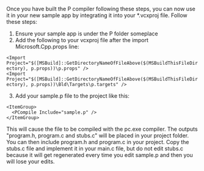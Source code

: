 Once you have built the P compiler following these steps, you can now use it in your new sample app by integrating it into your *.vcxproj file.  Follow these steps:

1. Ensure your sample app is under the P folder someplace
2. Add the following to your vcxproj file after the import Microsoft.Cpp.props line:

  `<Import Project="$([MSBuild]::GetDirectoryNameOfFileAbove($(MSBuildThisFileDirectory), p.props))\p.props" />`  
  `<Import Project="$([MSBuild]::GetDirectoryNameOfFileAbove($(MSBuildThisFileDirectory), p.props))\Bld\Targets\p.targets" />`

3. Add your sample.p file to the project like this:

  `<ItemGroup>`  
  `  <PCompile Include="sample.p" />`  
  `</ItemGroup>` 

This will cause the file to be compiled with the pc.exe compiler.  The outputs "program.h, program.c and stubs.c" will be placed in your project folder.  You can then include program.h and program.c in your project.  Copy the stubs.c file and implement it in your main.c file, but do not edit stubs.c because it will get regenerated every time you edit sample.p and then you will lose your edits.
